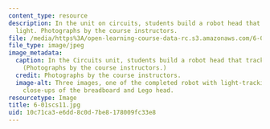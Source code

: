 ```yaml
---
content_type: resource
description: In the unit on circuits, students build a robot head that tracks the
  light. Photographs by the course instructors.
file: /media/https%3A/open-learning-course-data-rc.s3.amazonaws.com/6-01sc-introduction-to-electrical-engineering-and-computer-science-i-spring-2011/10c71ca3e6dd8c0d7be8178009fc33e8_6-01scs11.jpg
file_type: image/jpeg
image_metadata:
  caption: In the Circuits unit, students build a robot head that tracks the light.
    (Photographs by the course instructors.)
  credit: Photographs by the course instructors.
  image-alt: Three images, one of the completed robot with light-tracking head, and
    close-ups of the breadboard and Lego head.
resourcetype: Image
title: 6-01scs11.jpg
uid: 10c71ca3-e6dd-8c0d-7be8-178009fc33e8
---
```

